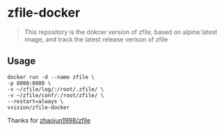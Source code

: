 # zfile-docker

> This repository is the dokcer version of zfile, based on alpine latest image, and track the latest release verison of zfile

## Usage


```shell
docker run -d --name zfile \
-p 8080:8080 \
-v ~/zfile/log/:/root/.zfile/ \
-v ~/zfile/conf/:/root/zfile/ \
--restart=always \
vvision/zfile-docker
```

Thanks for [zhaojun1998/zfile](https://github.com/zhaojun1998/zfile)

